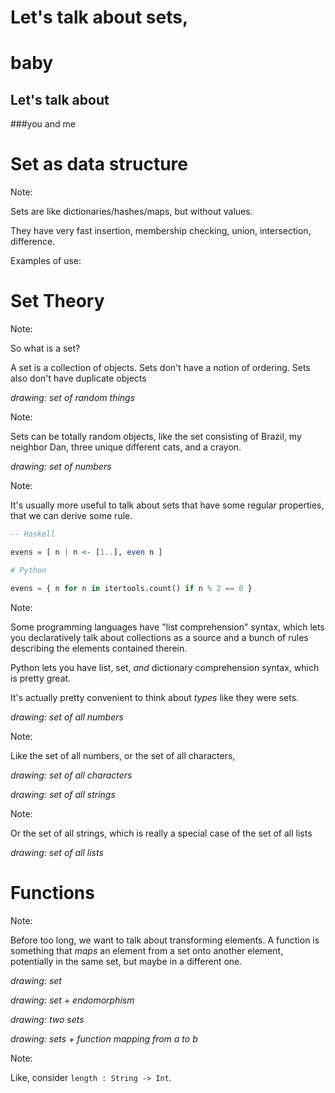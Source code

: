 # Let's talk about sets,

# baby
<!-- .element: class="fragment" -->

## Let's talk about 
<!-- .element: class="fragment" -->

###you and me
<!-- .element: class="fragment" -->


# Set as data structure

Note:

Sets are like dictionaries/hashes/maps, but without values.

They have very fast insertion, membership checking,
union, intersection, difference.

Examples of use:


# Set Theory

Note:

So what is a set?

A set is a collection of objects.
Sets don't have a notion of ordering.
Sets also don't have duplicate objects


*drawing: set of random things*

Note:

Sets can be totally random objects, like the set consisting of Brazil, my
neighbor Dan, three unique different cats, and a crayon.


*drawing: set of numbers*

Note:

It's usually more useful to talk about sets that have some regular properties,
that we can derive some rule.


```haskell
-- Haskell

evens = [ n | n <- [1..], even n ]
```

```python
# Python

evens = { n for n in itertools.count() if n % 2 == 0 }
```

Note:

Some programming languages have "list comprehension" syntax, which lets you
declaratively talk about collections as a source and a bunch of rules
describing the elements contained therein.

Python lets you have list, set, *and* dictionary comprehension syntax, which is
pretty great.

It's actually pretty convenient to think about *types* like they were sets.


*drawing: set of all numbers*

Note:

Like the set of all numbers, or the set of all characters,

*drawing: set of all characters*


*drawing: set of all strings*

Note:

Or the set of all strings, which is really a special case of the set of all
lists


*drawing: set of all lists*


# Functions

Note:

Before too long, we want to talk about transforming elements.
A function is something that *maps* an element from a set onto another element,
potentially in the same set, but maybe in a different one.


*drawing: set*


*drawing: set + endomorphism*


*drawing: two sets*


*drawing: sets + function mapping from a to b*

Note:

Like, consider `length : String -> Int`.
